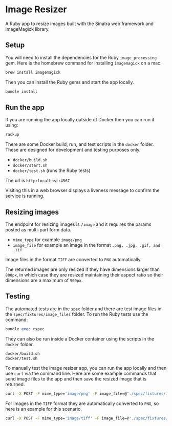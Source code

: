 # Image Resizer

A Ruby app to resize images built with the Sinatra web framework and ImageMagick library.

## Setup

You will need to install the dependencies for the Ruby `image_processing` gem. Here is the homebrew command for installing `imagemagick` on a mac.

```sh
brew install imagemagick
```

Then you can install the Ruby gems and start the app locally.

```sh
bundle install
```

## Run the app

If you are running the app locally outside of Docker then you can run it using:

```rb
rackup
```

There are some Docker build, run, and test scripts in the `docker` folder. These are designed for development and testing purposes only.

- `docker/build.sh`
- `docker/start.sh`
- `docker/test.sh` (runs the Ruby tests)

The url is `http:localhost:4567`

Visiting this in a web browser displays a liveness message to confirm the service is running.


## Resizing images

The endpoint for resizing images is `/image` and it requires the params posted as multi-part form data.

- `mime_type` for example `image/png`
- `image_file` for example an image in the format `.png, .jpg, .gif, and .tif`

Image files in the format `TIFF` are converted to `PNG` automatically.

The returned images are only resized if they have dimensions larger than `800px`, in which case they are resized maintaining their aspect ratio so their dimensions are a maximum of `900px`.


## Testing

The automated tests are in the `spec` folder and there are test image files in the `spec/fixtures/image_files` folder. To run the Ruby tests use the command:

```rb
bundle exec rspec
```

They can also be run inside a Docker container using the scripts in the `docker` folder.

```sh
docker/build.sh
docker/test.sh
```

To manually test the image resizer app, you can run the app locally and then use `curl` via the command line. Here are some example commands that send image files to the app and then save the resized image that is returned.

```sh
curl -X POST -F mime_type='image/png' -F image_file=@"./spec/fixtures/image_files/test-png-1102x1287px.png" http://localhost:4567/image --output test-png-image-resized.png
```

For images in the `TIFF` format they are automatically converted to `PNG`, so here is an example for this scenario.

```sh
curl -X POST -F mime_type='image/tiff' -F image_file=@"./spec/fixtures/image_files/test-bad-tif-800x1000px.tif" http://localhost:4567/image --output test-tif-image-resizer.png
``` 